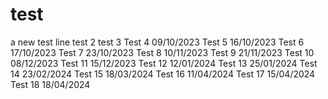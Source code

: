 # test
a new test line
test 2
test 3
Test 4 09/10/2023
Test 5 16/10/2023
Test 6 17/10/2023
Test 7 23/10/2023
Test 8 10/11/2023
Test 9 21/11/2023
Test 10 08/12/2023
Test 11 15/12/2023
Test 12 12/01/2024
Test 13 25/01/2024
Test 14 23/02/2024
Test 15 18/03/2024
Test 16 11/04/2024
Test 17 15/04/2024
Test 18 18/04/2024